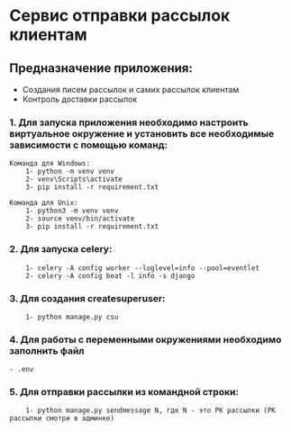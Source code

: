# Сервис отправки рассылок клиентам

## Предназначение приложения:
- Создания писем рассылок и самих рассылок клиентам 
- Контроль доставки рассылок

### 1. Для запуска приложения необходимо настроить виртуальное окружение и установить все необходимые зависимости с помощью команд:
    Команда для Windows:
        1- python -m venv venv
        2- venv\Scripts\activate
        3- pip install -r requirement.txt

    Команда для Unix:
        1- python3 -m venv venv
        2- source venv/bin/activate 
        3- pip install -r requirement.txt

### 2. Для запуска celery:
        1- celery -A config worker --loglevel=info --pool=eventlet
        2- celery -A config beat -l info -s django

### 3. Для создания createsuperuser:
        1- python manage.py csu


### 4. Для работы с переменными окружениями необходимо заполнить файл
    - .env

### 5. Для отправки рассылки из командной строки:
        1- python manage.py sendmessage N, где N - это PK рассылки (PK рассылки смотри в админке)
